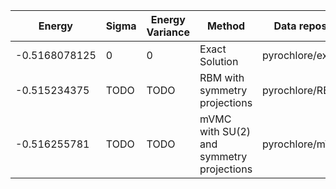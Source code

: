 |       Energy          |  Sigma          | Energy Variance  |  Method                                                          | Data repository                     |
| ----------------------| ----------------| -----------------|------------------------------------------------------------------|------------------------------------ |
|    -0.5168078125      |  0              | 0                | Exact Solution                                                   | pyrochlore/exact32                  |
|    -0.515234375       |  TODO           | TODO             | RBM with symmetry projections                                    | pyrochlore/RBM32                    |
|    -0.516255781       |  TODO           | TODO             | mVMC with SU(2) and symmetry projections                         | pyrochlore/mVMC32                   |
